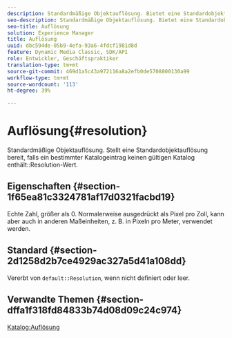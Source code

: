 ```yaml
---
description: Standardmäßige Objektauflösung. Bietet eine Standardobjektauflösung, falls ein einzelner Katalogeintrag keinen gültigen Wert enthält.
seo-description: Standardmäßige Objektauflösung. Bietet eine Standardobjektauflösung, falls ein einzelner Katalogeintrag keinen gültigen Wert enthält.
seo-title: Auflösung
solution: Experience Manager
title: Auflösung
uuid: dbc594de-05b9-4efa-93a6-4fdcf1981d8d
feature: Dynamic Media Classic, SDK/API
role: Entwickler, Geschäftspraktiker
translation-type: tm+mt
source-git-commit: 469d1a5c43a972116a8a2efb0de5708800130a99
workflow-type: tm+mt
source-wordcount: '113'
ht-degree: 39%

---
```



# Auflösung{#resolution}

Standardmäßige Objektauflösung. Stellt eine Standardobjektauflösung bereit, falls ein bestimmter Katalogeintrag keinen gültigen Katalog enthält::Resolution-Wert.

## Eigenschaften {#section-1f65ea81c3324781af17d0321facbd19}

Echte Zahl, größer als 0. Normalerweise ausgedrückt als Pixel pro Zoll, kann aber auch in anderen Maßeinheiten, z. B. in Pixeln pro Meter, verwendet werden.

## Standard {#section-2d1258d2b7ce4929ac327a5d41a108dd}

Vererbt von `default::Resolution`, wenn nicht definiert oder leer.

## Verwandte Themen {#section-dffa1f318fd84833b74d08d09c24c974}

[Katalog:Auflösung](../../../../../is-api/image-catalog/image-serving-api-ref/c-image-catalog-reference/c-image-svg-data-reference/c-image-data-reference/r-resolution-cat.md#reference-de489f5f36b64bd0831749546f8728e1)
